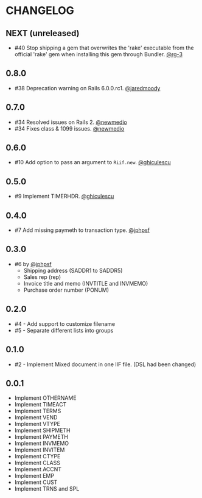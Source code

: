 # CHANGELOG

## NEXT (unreleased)

- #40 Stop shipping a gem that overwrites the 'rake' executable from the official 'rake' gem
  when installing this gem through Bundler. [@rg-3](https://github.com/rg-3)

## 0.8.0

- #38 Deprecation warning on Rails 6.0.0.rc1. [@jaredmoody](https://github.com/jaredmoody)

## 0.7.0

- #34 Resolved issues on Rails 2. [@newmedio](https://github.com/newmedio)
- #34 Fixes class & 1099 issues. [@newmedio](https://github.com/newmedio)

## 0.6.0

- #10 Add option to pass an argument to `Riif.new`. [@ghiculescu](https://github.com/ghiculescu)

## 0.5.0

- #9 Implement TIMERHDR. [@ghiculescu](https://github.com/ghiculescu)

## 0.4.0

- #7 Add missing paymeth to transaction type. [@jphpsf](https://github.com/jphpsf)

## 0.3.0

- #6 by [@jphpsf](https://github.com/jphpsf)
  - Shipping address (SADDR1 to SADDR5)
  - Sales rep (rep)
  - Invoice title and memo (INVTITLE and INVMEMO)
  - Purchase order number (PONUM)

## 0.2.0

- #4 - Add support to customize filename
- #5 - Separate different lists into groups

## 0.1.0

- #2 - Implement Mixed document in one IIF file. (DSL had been changed)

## 0.0.1

- Implement OTHERNAME
- Implement TIMEACT
- Implement TERMS
- Implement VEND
- Implement VTYPE
- Implement SHIPMETH
- Implement PAYMETH
- Implement INVMEMO
- Implement INVITEM
- Implement CTYPE
- Implement CLASS
- Implement ACCNT
- Implement EMP
- Implement CUST
- Implement TRNS and SPL

